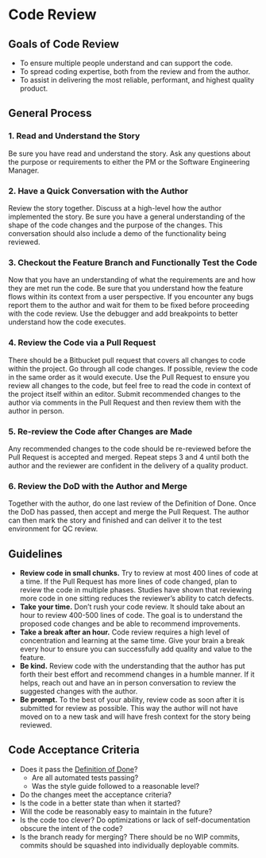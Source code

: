 # Code Review

## Goals of Code Review
- To ensure multiple people understand and can support the code.
- To spread coding expertise, both from the review and from the author.
- To assist in delivering the most reliable, performant, and highest quality product.

## General Process

### 1. Read and Understand the Story
Be sure you have read and understand the story. Ask any questions about the purpose or requirements to either the PM or the Software Engineering Manager.

### 2. Have a Quick Conversation with the Author
Review the story together. Discuss at a high-level how the author implemented the story. Be sure you have a general understanding of the shape of the code changes and the purpose of the changes. This conversation should also include a demo of the functionality being reviewed.

### 3. Checkout the Feature Branch and Functionally Test the Code
Now that you have an understanding of what the requirements are and how they are met run the code. Be sure that you understand how the feature flows within its context from a user perspective. If you encounter any bugs report them to the author and wait for them to be fixed before proceeding with the code review. Use the debugger and add breakpoints to better understand how the code executes.

### 4. Review the Code via a Pull Request
There should be a Bitbucket pull request that covers all changes to code within the project. Go through all code changes. If possible, review the code in the same order as it would execute. Use the Pull Request to ensure you review all changes to the code, but feel free to read the code in context of the project itself within an editor. Submit recommended changes to the author via comments in the Pull Request and then review them with the author in person.

### 5. Re-review the Code after Changes are Made
Any recommended changes to the code should be re-reviewed before the Pull Request is accepted and merged. Repeat steps 3 and 4 until both the author and the reviewer are confident in the delivery of a quality product.

### 6. Review the DoD with the Author and Merge
Together with the author, do one last review of the Definition of Done. Once the DoD has passed, then accept and merge the Pull Request. The author can then mark the story and finished and can deliver it to the test environment for QC review.

## Guidelines
- **Review code in small chunks.** Try to review at most 400 lines of code at a time. If the Pull Request has more lines of code changed, plan to review the code in multiple phases. Studies have shown that reviewing more code in one sitting reduces the reviewer’s ability to catch defects.
- **Take your time.** Don’t rush your code review. It should take about an hour to review 400-500 lines of code. The goal is to understand the proposed code changes and be able to recommend improvements.
- **Take a break after an hour.** Code review requires a high level of concentration and learning at the same time. Give your brain a break every hour to ensure you can successfully add quality and value to the feature.
- **Be kind.** Review code with the understanding that the author has put forth their best effort and recommend changes in a humble manner. If it helps, reach out and have an in person conversation to review the suggested changes with the author.
- **Be prompt.** To the best of your ability, review code as soon after it is submitted for review as possible. This way the author will not have moved on to a new task and will have fresh context for the story being reviewed.

## Code Acceptance Criteria
- Does it pass the [Definition of Done](definition-of-done.md)?
    - Are all automated tests passing?
    - Was the style guide followed to a reasonable level?
- Do the changes meet the acceptance criteria?
- Is the code in a better state than when it started?
- Will the code be reasonably easy to maintain in the future?
- Is the code too clever? Do optimizations or lack of self-documentation obscure the intent of the code?
- Is the branch ready for merging? There should be no WIP commits, commits should be squashed into individually deployable commits.
